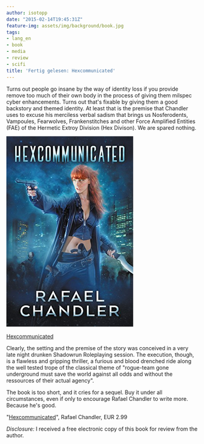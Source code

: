 ```yaml
---
author: isotopp
date: "2015-02-14T19:45:31Z"
feature-img: assets/img/background/book.jpg
tags:
- lang_en
- book
- media
- review
- scifi
title: 'Fertig gelesen: Hexcommunicated'
---
```

Turns out people go insane by the way of identity loss if you provide remove too much of their own body in the process of giving them milspec cyber enhancements. Turns out that's fixable by giving them a good backstory and themed identity. At least that is the premise that Chandler uses to excuse his merciless verbal sadism that brings us Nosferodents, Vampoules, Fearwolves, Frankenstitches and other Force Amplified Entities (FAE) of the Hermetic Extroy Division (Hex Divison). We are spared nothing.

[![](/uploads/2015/02/hexcommunicated.jpg)](https://www.amazon.de/Hexcommunicated-Agent-Tepes-Book-English-ebook/dp/B008IVFRCE)

[Hexcommunicated](https://www.amazon.de/Hexcommunicated-Agent-Tepes-Book-English-ebook/dp/B008IVFRCE)

Clearly, the setting and the premise of the story was conceived in a very late night drunken Shadowrun Roleplaying session. The execution, though, is a flawless and gripping thriller, a furious and blood drenched ride along the well tested trope of the classical theme of "rogue-team gone underground must save the world against all odds and without the ressources of their actual agency".

The book is too short, and it cries for a sequel. Buy it under all circumstances, even if only to encourage Rafael Chandler to write more. Because he's good.

"[Hexcommunicated](https://www.amazon.de/Hexcommunicated-Agent-Tepes-Book-English-ebook/dp/B008IVFRCE)", Rafael Chandler, EUR 2.99

_Disclosure:_ I received a free electronic copy of this book for review from the author.
